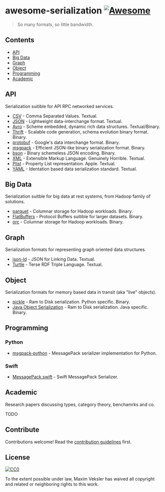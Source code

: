 # awesome-serialization [![Awesome](https://awesome.re/badge.svg)](https://awesome.re)

> So many formats, so little bandwidth.

## Contents

- [API](#api)
- [Big Data](#big-data)
- [Graph](#graph)
- [Object](#object)
- [Programming](#programming)
- [Academic](#academic)

## API

Serialization suitible for API RPC networked services.

- [CSV](https://en.wikipedia.org/wiki/Comma-separated_values) - Comma Separated Values. Textual.
- [JSON](https://www.json.org) - Lightweight data-interchange format. Textual.
- [Avro](https://avro.apache.org) - Scheme embedded, dynamic rich data structures. Textual/Binary.
- [Thrift](http://thrift.apache.org) - Scalable code generation, schema evolution binary format. Binary.
- [protobuf](https://github.com/protocolbuffers/protobuf) - Google's data interchange format. Binary.
- [msgpack](https://msgpack.org) - Efficient JSON-like binary serialization format. Binary.
- [bson](http://bsonspec.org) - Binary schemeless JSON encoding. Binary.
- [XML](https://www.w3.org/XML/) - Extensible Markup Language. Genuinely Horrible. Textual.
- [Plist](https://en.wikipedia.org/wiki/Property_list) - Property List representation. Apple. Textual.
- [YAML](https://yaml.org) - Identation based data serialization standard. Textual.

## Big Data

Serialization suitble for big data at rest systems, from Hadoop family of solutions.

- [parquet](https://parquet.apache.org) - Columnar storage for Hadoop workloads. Binary.
- [FlatBuffers](https://google.github.io/flatbuffers/) - Protocol Buffers suitible for larger datasets. Binary.
- [orc](https://orc.apache.org) - Columnar storage for Hadoop workloads. Binary.

## Graph

Serialization formats for representing graph oriented data structures.

- [json-ld](https://json-ld.org) - JSON for Linking Data. Textual.
- [Turtle](https://www.w3.org/TR/turtle/) - Terse RDF Triple Language. Textual.

## Object

Serialization formats for memory based data in transit (aka "live" objects).

- [pickle](https://docs.python.org/3/library/pickle.html) - Ram to Disk serialization. Python specific. Binary.
- [Java Object Serialization](https://docs.oracle.com/javase/8/docs/technotes/guides/serialization/index.html) - Ram to Disk serialization. Java specific. Binary.

## Programming

### Python

- [msgpack-python](https://github.com/msgpack/msgpack-python) - MessagePack serializer implementation for Python.

### Swift

- [MessagePack.swift](https://github.com/a2/MessagePack.swift) - Swift MessagePack Serializer.

## Academic

Research papers discussing types, category theory, benchamrks and co.

TODO

## Contribute

Contributions welcome! Read the [contribution guidelines](contributing.md) first.

## License

[![CC0](http://mirrors.creativecommons.org/presskit/buttons/88x31/svg/cc-zero.svg)](http://creativecommons.org/publicdomain/zero/1.0)

To the extent possible under law, Maxim Veksler has waived all copyright and
related or neighboring rights to this work.
